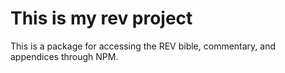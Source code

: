 
# This is my rev project

This is a package for accessing the REV bible, commentary, and appendices
through NPM.


